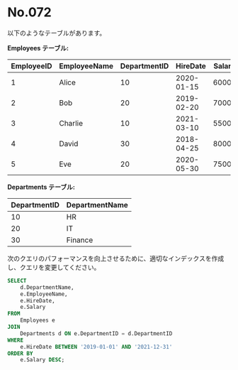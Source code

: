 # No.072

以下のようなテーブルがあります。

**Employees テーブル:**

| EmployeeID | EmployeeName | DepartmentID | HireDate   | Salary |
|------------|--------------|--------------|------------|--------|
| 1          | Alice        | 10           | 2020-01-15 | 60000  |
| 2          | Bob          | 20           | 2019-02-20 | 70000  |
| 3          | Charlie      | 10           | 2021-03-10 | 55000  |
| 4          | David        | 30           | 2018-04-25 | 80000  |
| 5          | Eve          | 20           | 2020-05-30 | 75000  |

**Departments テーブル:**

| DepartmentID | DepartmentName |
|--------------|----------------|
| 10           | HR             |
| 20           | IT             |
| 30           | Finance        |

次のクエリのパフォーマンスを向上させるために、適切なインデックスを作成し、クエリを変更してください。

```sql
SELECT
    d.DepartmentName,
    e.EmployeeName,
    e.HireDate,
    e.Salary
FROM
    Employees e
JOIN
    Departments d ON e.DepartmentID = d.DepartmentID
WHERE
    e.HireDate BETWEEN '2019-01-01' AND '2021-12-31'
ORDER BY
    e.Salary DESC;
```
